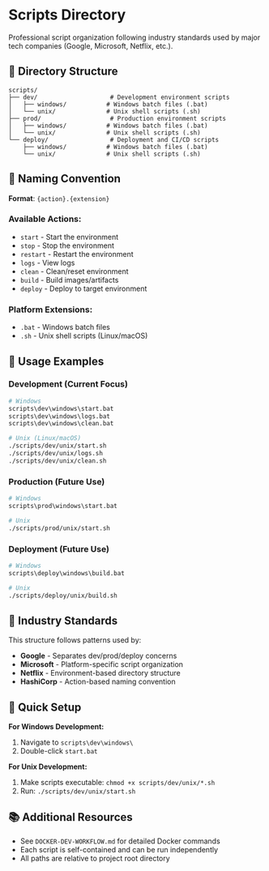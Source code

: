 # Scripts Directory

Professional script organization following industry standards used by major tech companies (Google, Microsoft, Netflix, etc.).

## 📁 Directory Structure

```
scripts/
├── dev/                    # Development environment scripts
│   ├── windows/           # Windows batch files (.bat)
│   └── unix/              # Unix shell scripts (.sh)
├── prod/                   # Production environment scripts
│   ├── windows/           # Windows batch files (.bat)
│   └── unix/              # Unix shell scripts (.sh)
└── deploy/                 # Deployment and CI/CD scripts
    ├── windows/           # Windows batch files (.bat)
    └── unix/              # Unix shell scripts (.sh)
```

## 🎯 Naming Convention

**Format**: `{action}.{extension}`

### Available Actions:
- `start` - Start the environment
- `stop` - Stop the environment
- `restart` - Restart the environment
- `logs` - View logs
- `clean` - Clean/reset environment
- `build` - Build images/artifacts
- `deploy` - Deploy to target environment

### Platform Extensions:
- `.bat` - Windows batch files
- `.sh` - Unix shell scripts (Linux/macOS)

## 🚀 Usage Examples

### Development (Current Focus)
```bash
# Windows
scripts\dev\windows\start.bat
scripts\dev\windows\logs.bat
scripts\dev\windows\clean.bat

# Unix (Linux/macOS)
./scripts/dev/unix/start.sh
./scripts/dev/unix/logs.sh
./scripts/dev/unix/clean.sh
```

### Production (Future Use)
```bash
# Windows
scripts\prod\windows\start.bat

# Unix
./scripts/prod/unix/start.sh
```

### Deployment (Future Use)
```bash
# Windows
scripts\deploy\windows\build.bat

# Unix
./scripts/deploy/unix/build.sh
```

## 🏢 Industry Standards

This structure follows patterns used by:
- **Google** - Separates dev/prod/deploy concerns
- **Microsoft** - Platform-specific script organization
- **Netflix** - Environment-based directory structure
- **HashiCorp** - Action-based naming convention

## 🔧 Quick Setup

**For Windows Development:**
1. Navigate to `scripts\dev\windows\`
2. Double-click `start.bat`

**For Unix Development:**
1. Make scripts executable: `chmod +x scripts/dev/unix/*.sh`
2. Run: `./scripts/dev/unix/start.sh`

## 📚 Additional Resources

- See `DOCKER-DEV-WORKFLOW.md` for detailed Docker commands
- Each script is self-contained and can be run independently
- All paths are relative to project root directory
